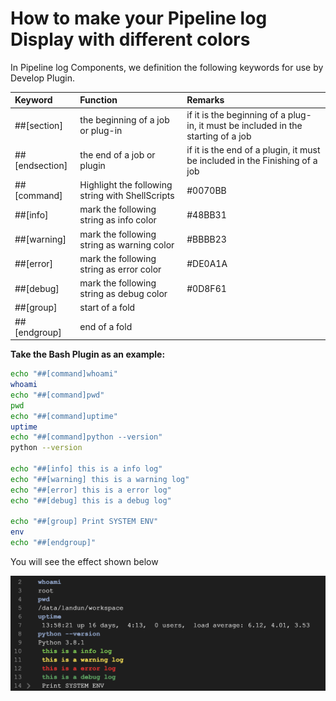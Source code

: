  # How to make your Pipeline log Display with different colors 

 In Pipeline log Components, we definition the following keywords for use by Develop Plugin. 

| Keyword | Function | Remarks |
| :--- | :--- | :--- |
| \#\#\[section\] | the beginning of a job or plug-in | if it is the beginning of a plug-in, it must be included in the starting of a job |
| \#\#\[endsection\] | the end of a job or plugin | if it is the end of a plugin, it must be included in the Finishing of a job |
| \#\#\[command\] | Highlight the following string with ShellScripts | \#0070BB |
| \#\#\[info\] | mark the following string as info color | \#48BB31 |
| \#\#\[warning\] | mark the following string as warning color | \#BBBB23 |
| \#\#\[error\] | mark the following string as error color | \#DE0A1A |
| \#\#\[debug\] | mark the following string as debug color | \#0D8F61 |
| \#\#\[group\] | start of a fold | |
| \#\#\[endgroup\] | end of a fold | |

**Take the Bash Plugin as an example:**

```bash
echo "##[command]whoami"
whoami
echo "##[command]pwd"
pwd
echo "##[command]uptime"
uptime
echo "##[command]python --version"
python --version

echo "##[info] this is a info log"
echo "##[warning] this is a warning log"
echo "##[error] this is a error log"
echo "##[debug] this is a debug log"

echo "##[group] Print SYSTEM ENV"
env
echo "##[endgroup]"
```

 You will see the effect shown below 

![](../../assets/image2020-1-9_21-59-12.png)

